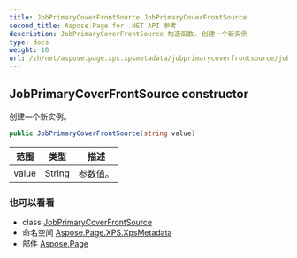 ```yaml
---
title: JobPrimaryCoverFrontSource.JobPrimaryCoverFrontSource
second_title: Aspose.Page for .NET API 参考
description: JobPrimaryCoverFrontSource 构造函数. 创建一个新实例
type: docs
weight: 10
url: /zh/net/aspose.page.xps.xpsmetadata/jobprimarycoverfrontsource/jobprimarycoverfrontsource/
---
```

## JobPrimaryCoverFrontSource constructor

创建一个新实例。

```csharp
public JobPrimaryCoverFrontSource(string value)
```

| 范围 | 类型 | 描述 |
| --- | --- | --- |
| value | String | 参数值。 |

### 也可以看看

* class [JobPrimaryCoverFrontSource](../)
* 命名空间 [Aspose.Page.XPS.XpsMetadata](../../jobprimarycoverfrontsource/)
* 部件 [Aspose.Page](../../../)


